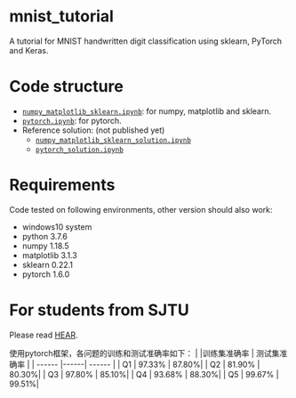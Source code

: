 # mnist_tutorial
A tutorial for MNIST handwritten digit classification using sklearn, PyTorch and Keras.

# Code structure
* [`numpy_matplotlib_sklearn.ipynb`](numpy_matplotlib_sklearn.ipynb): for numpy, matplotlib and sklearn.
* [`pytorch.ipynb`](pytorch.ipynb): for pytorch.
* Reference solution: (not published yet)
    * [`numpy_matplotlib_sklearn_solution.ipynb`](numpy_matplotlib_sklearn_solution.ipynb)
    * [`pytorch_solution.ipynb`](pytorch_solution.ipynb)

# Requirements
Code tested on following environments, other version should also work:
* windows10 system 
* python 3.7.6
* numpy 1.18.5
* matplotlib 3.1.3
* sklearn 0.22.1
* pytorch 1.6.0

# For students from SJTU
Please read [HEAR](EE369.md).

使用pytorch框架，各问题的训练和测试准确率如下：
|  |训练集准确率 | 测试集准确率 |
| ------ |------| ------ |
| Q1 | 97.33% | 87.80%|
| Q2 | 81.90% | 80.30%|
| Q3 | 97.80% | 85.10%|
| Q4 | 93.68% | 88.30%|
| Q5 | 99.67% | 99.51%|
 
